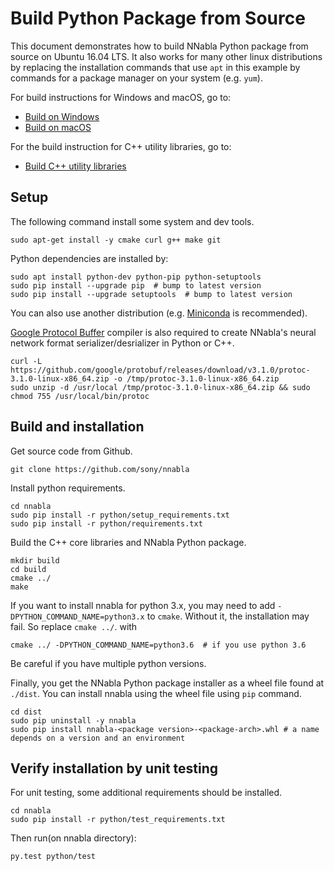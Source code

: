 # Build Python Package from Source

This document demonstrates how to build NNabla Python package from source on Ubuntu 16.04 LTS. It also works for many other linux distributions by replacing the installation commands that use `apt` in this example by commands for a package manager on your system (e.g. `yum`). 

For build instructions for Windows and macOS, go to:

* [Build on Windows](build_windows.md)
* [Build on macOS](build_macos.md)

For the build instruction for C++ utility libraries, go to:

* [Build C++ utility libraries](build_cpp_utils.md)


## Setup

The following command install some system and dev tools.

```shell
sudo apt-get install -y cmake curl g++ make git
```

Python dependencies are installed by:

```shell
sudo apt install python-dev python-pip python-setuptools
sudo pip install --upgrade pip  # bump to latest version
sudo pip install --upgrade setuptools  # bump to latest version
```

You can also use another distribution (e.g. [Miniconda](https://conda.io/miniconda.html) is recommended).

[Google Protocol Buffer](https://github.com/google/protobuf) compiler is also required to create NNabla's neural network format serializer/desrializer in Python or C++.

```shell
curl -L https://github.com/google/protobuf/releases/download/v3.1.0/protoc-3.1.0-linux-x86_64.zip -o /tmp/protoc-3.1.0-linux-x86_64.zip
sudo unzip -d /usr/local /tmp/protoc-3.1.0-linux-x86_64.zip && sudo chmod 755 /usr/local/bin/protoc
```

## Build and installation

Get source code from Github.

```shell
git clone https://github.com/sony/nnabla
```

Install python requirements.

```shell
cd nnabla
sudo pip install -r python/setup_requirements.txt
sudo pip install -r python/requirements.txt
```

Build the C++ core libraries and NNabla Python package.

```shell
mkdir build
cd build
cmake ../
make
```

If you want to install nnabla for python 3.x, you may need to add `-DPYTHON_COMMAND_NAME=python3.x` to `cmake`. Without it, the installation may fail.
So replace `cmake ../`. with

```shell
cmake ../ -DPYTHON_COMMAND_NAME=python3.6  # if you use python 3.6
```

Be careful if you have multiple python versions.

Finally, you get the NNabla Python package installer as a wheel file found at `./dist`. You can install nnabla using the wheel file using `pip` command.

```shell
cd dist
sudo pip uninstall -y nnabla
sudo pip install nnabla-<package version>-<package-arch>.whl # a name depends on a version and an environment
```

## Verify installation by unit testing

For unit testing, some additional requirements should be installed.

```shell
cd nnabla
sudo pip install -r python/test_requirements.txt
```

Then run(on nnabla directory):

```
py.test python/test
```
